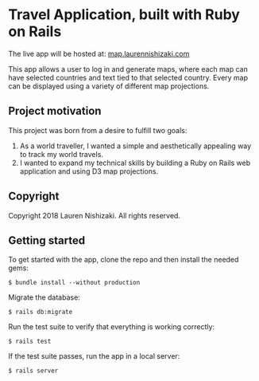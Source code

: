 # Travel Application, built with Ruby on Rails

The live app will be hosted at: [map.laurennishizaki.com](map.laurennishizaki.com)

This app allows a user to log in and generate maps, where each map can have selected countries and text tied to that selected country. Every map can be displayed using a variety of different map projections.

## Project motivation

This project was born from a desire to fulfill two goals:
1. As a world traveller, I wanted a simple and aesthetically appealing way to track my world travels.
2. I wanted to expand my technical skills by building a Ruby on Rails web application and using D3 map projections.

## Copyright

Copyright 2018 Lauren Nishizaki. All rights reserved.

## Getting started

To get started with the app, clone the repo and then install the needed gems:
```
$ bundle install --without production
```

Migrate the database:
```
$ rails db:migrate
```

Run the test suite to verify that everything is working correctly:
```
$ rails test
```

If the test suite passes, run the app in a local server:
```
$ rails server
```
